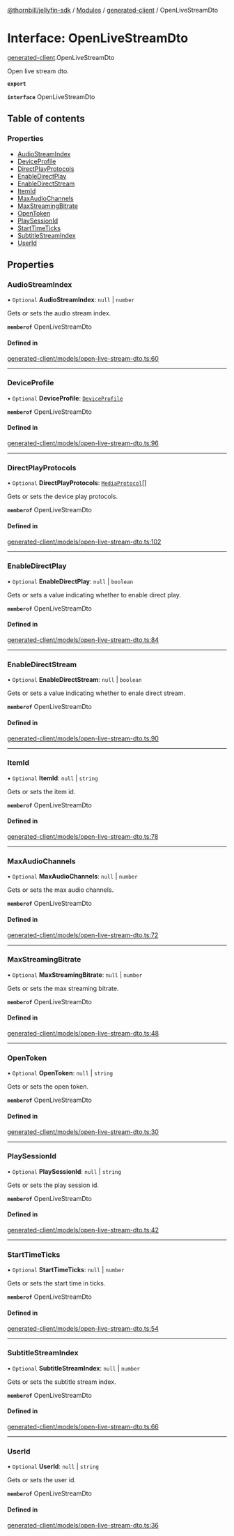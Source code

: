 [@thornbill/jellyfin-sdk](../README.md) / [Modules](../modules.md) / [generated-client](../modules/generated_client.md) / OpenLiveStreamDto

# Interface: OpenLiveStreamDto

[generated-client](../modules/generated_client.md).OpenLiveStreamDto

Open live stream dto.

**`export`**

**`interface`** OpenLiveStreamDto

## Table of contents

### Properties

- [AudioStreamIndex](generated_client.OpenLiveStreamDto.md#audiostreamindex)
- [DeviceProfile](generated_client.OpenLiveStreamDto.md#deviceprofile)
- [DirectPlayProtocols](generated_client.OpenLiveStreamDto.md#directplayprotocols)
- [EnableDirectPlay](generated_client.OpenLiveStreamDto.md#enabledirectplay)
- [EnableDirectStream](generated_client.OpenLiveStreamDto.md#enabledirectstream)
- [ItemId](generated_client.OpenLiveStreamDto.md#itemid)
- [MaxAudioChannels](generated_client.OpenLiveStreamDto.md#maxaudiochannels)
- [MaxStreamingBitrate](generated_client.OpenLiveStreamDto.md#maxstreamingbitrate)
- [OpenToken](generated_client.OpenLiveStreamDto.md#opentoken)
- [PlaySessionId](generated_client.OpenLiveStreamDto.md#playsessionid)
- [StartTimeTicks](generated_client.OpenLiveStreamDto.md#starttimeticks)
- [SubtitleStreamIndex](generated_client.OpenLiveStreamDto.md#subtitlestreamindex)
- [UserId](generated_client.OpenLiveStreamDto.md#userid)

## Properties

### AudioStreamIndex

• `Optional` **AudioStreamIndex**: ``null`` \| `number`

Gets or sets the audio stream index.

**`memberof`** OpenLiveStreamDto

#### Defined in

[generated-client/models/open-live-stream-dto.ts:60](https://github.com/thornbill/jellyfin-sdk-typescript/blob/3ae780a/src/generated-client/models/open-live-stream-dto.ts#L60)

___

### DeviceProfile

• `Optional` **DeviceProfile**: [`DeviceProfile`](generated_client.DeviceProfile.md)

**`memberof`** OpenLiveStreamDto

#### Defined in

[generated-client/models/open-live-stream-dto.ts:96](https://github.com/thornbill/jellyfin-sdk-typescript/blob/3ae780a/src/generated-client/models/open-live-stream-dto.ts#L96)

___

### DirectPlayProtocols

• `Optional` **DirectPlayProtocols**: [`MediaProtocol`](../enums/generated_client.MediaProtocol.md)[]

Gets or sets the device play protocols.

**`memberof`** OpenLiveStreamDto

#### Defined in

[generated-client/models/open-live-stream-dto.ts:102](https://github.com/thornbill/jellyfin-sdk-typescript/blob/3ae780a/src/generated-client/models/open-live-stream-dto.ts#L102)

___

### EnableDirectPlay

• `Optional` **EnableDirectPlay**: ``null`` \| `boolean`

Gets or sets a value indicating whether to enable direct play.

**`memberof`** OpenLiveStreamDto

#### Defined in

[generated-client/models/open-live-stream-dto.ts:84](https://github.com/thornbill/jellyfin-sdk-typescript/blob/3ae780a/src/generated-client/models/open-live-stream-dto.ts#L84)

___

### EnableDirectStream

• `Optional` **EnableDirectStream**: ``null`` \| `boolean`

Gets or sets a value indicating whether to enale direct stream.

**`memberof`** OpenLiveStreamDto

#### Defined in

[generated-client/models/open-live-stream-dto.ts:90](https://github.com/thornbill/jellyfin-sdk-typescript/blob/3ae780a/src/generated-client/models/open-live-stream-dto.ts#L90)

___

### ItemId

• `Optional` **ItemId**: ``null`` \| `string`

Gets or sets the item id.

**`memberof`** OpenLiveStreamDto

#### Defined in

[generated-client/models/open-live-stream-dto.ts:78](https://github.com/thornbill/jellyfin-sdk-typescript/blob/3ae780a/src/generated-client/models/open-live-stream-dto.ts#L78)

___

### MaxAudioChannels

• `Optional` **MaxAudioChannels**: ``null`` \| `number`

Gets or sets the max audio channels.

**`memberof`** OpenLiveStreamDto

#### Defined in

[generated-client/models/open-live-stream-dto.ts:72](https://github.com/thornbill/jellyfin-sdk-typescript/blob/3ae780a/src/generated-client/models/open-live-stream-dto.ts#L72)

___

### MaxStreamingBitrate

• `Optional` **MaxStreamingBitrate**: ``null`` \| `number`

Gets or sets the max streaming bitrate.

**`memberof`** OpenLiveStreamDto

#### Defined in

[generated-client/models/open-live-stream-dto.ts:48](https://github.com/thornbill/jellyfin-sdk-typescript/blob/3ae780a/src/generated-client/models/open-live-stream-dto.ts#L48)

___

### OpenToken

• `Optional` **OpenToken**: ``null`` \| `string`

Gets or sets the open token.

**`memberof`** OpenLiveStreamDto

#### Defined in

[generated-client/models/open-live-stream-dto.ts:30](https://github.com/thornbill/jellyfin-sdk-typescript/blob/3ae780a/src/generated-client/models/open-live-stream-dto.ts#L30)

___

### PlaySessionId

• `Optional` **PlaySessionId**: ``null`` \| `string`

Gets or sets the play session id.

**`memberof`** OpenLiveStreamDto

#### Defined in

[generated-client/models/open-live-stream-dto.ts:42](https://github.com/thornbill/jellyfin-sdk-typescript/blob/3ae780a/src/generated-client/models/open-live-stream-dto.ts#L42)

___

### StartTimeTicks

• `Optional` **StartTimeTicks**: ``null`` \| `number`

Gets or sets the start time in ticks.

**`memberof`** OpenLiveStreamDto

#### Defined in

[generated-client/models/open-live-stream-dto.ts:54](https://github.com/thornbill/jellyfin-sdk-typescript/blob/3ae780a/src/generated-client/models/open-live-stream-dto.ts#L54)

___

### SubtitleStreamIndex

• `Optional` **SubtitleStreamIndex**: ``null`` \| `number`

Gets or sets the subtitle stream index.

**`memberof`** OpenLiveStreamDto

#### Defined in

[generated-client/models/open-live-stream-dto.ts:66](https://github.com/thornbill/jellyfin-sdk-typescript/blob/3ae780a/src/generated-client/models/open-live-stream-dto.ts#L66)

___

### UserId

• `Optional` **UserId**: ``null`` \| `string`

Gets or sets the user id.

**`memberof`** OpenLiveStreamDto

#### Defined in

[generated-client/models/open-live-stream-dto.ts:36](https://github.com/thornbill/jellyfin-sdk-typescript/blob/3ae780a/src/generated-client/models/open-live-stream-dto.ts#L36)
